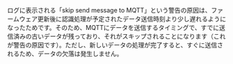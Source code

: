 
ログに表示される「skip send message to MQTT」という警告の原因は、ファームウェア更新後に認識処理が予定されたデータ送信時刻より少し遅れるようになったためです。そのため、MQTTにデータを送信するタイミングで、すでに送信済みの古いデータが残っており、それがスキップされることになります（これが警告の原因です）。ただし、新しいデータの処理が完了すると、すぐに送信されるため、データの欠落は発生しません。
